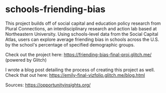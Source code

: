 # schools-friending-bias

This project builds off of social capital and education policy research from Plural Connections, an interdisciplinary research and action lab based at Northeastern University. Using schools-level data from the Social Capital Atlas, users can explore average friending bias in schools across the U.S. by the school's percentage of specified demographic groups. 

Check out the project here: https://friending-bias-final-proj.glitch.me/ (powered by Glitch)

I wrote a blog post detailing the process of creating this project as well. Check that out here: https://emily-final-vizfolio.glitch.me/blog.html

Sources:
https://opportunityinsights.org/


